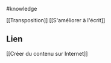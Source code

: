#knowledge 

[[Transposition]]
[[S'améliorer à l'écrit]]


## Lien

[[Créer du contenu sur Internet]]
